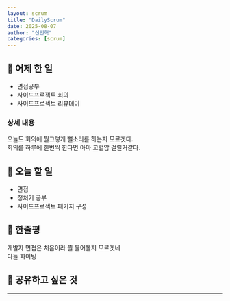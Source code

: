 ```yaml
---
layout: scrum
title: "DailyScrum"
date: 2025-08-07
author: "신민혁"
categories: [scrum]
---
```


## 📝 어제 한 일

- 면접공부
- 사이드프로젝트 회의
- 사이드프로젝트 리뷰데이

### 상세 내용

오늘도 회의에 뭘그렇게 뻘소리를 하는지 모르겟다.  
회의를 하루에 한번씩 한다면 아마 고혈압 걸릴거같다.

## 🎯 오늘 할 일

- 면접
- 정처기 공부
- 사이드프로젝트 패키지 구성

## 💭 한줄평

개발자 면접은 처음이라 뭘 물어볼지 모르겟네  
다들 화이팅

## 🔗 공유하고 싶은 것



---


